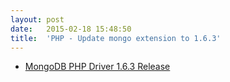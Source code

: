 ```yaml
---
layout:	post
date:	2015-02-18 15:48:50
title:	'PHP - Update mongo extension to 1.6.3'
---
```


* [MongoDB PHP Driver 1.6.3 Release](https://github.com/mongodb/mongo-php-driver/releases/tag/1.6.3)
